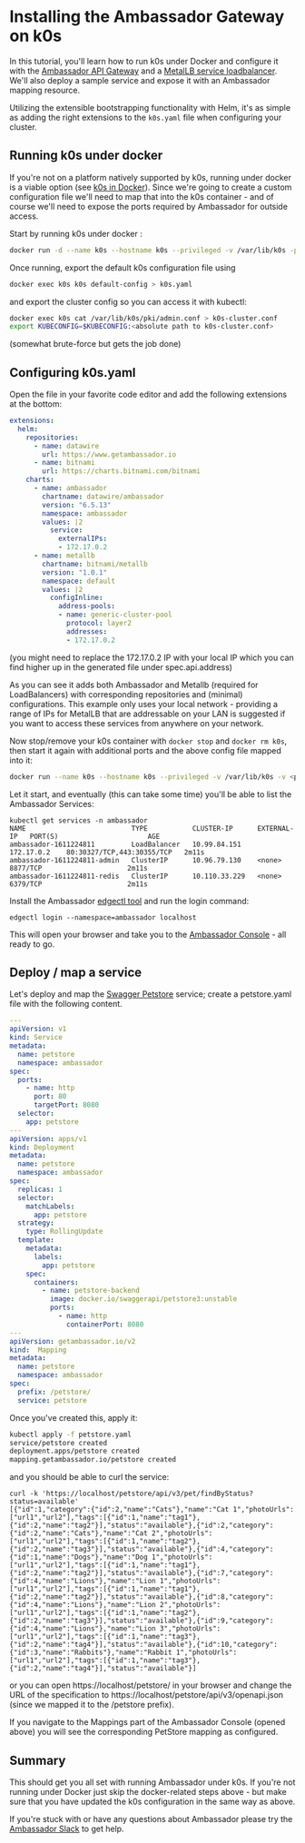 # Installing the Ambassador Gateway on k0s

In this tutorial, you'll learn how to run k0s under Docker and configure it with the
[Ambassador API Gateway](https://www.getambassador.io/products/api-gateway/) and
a [MetalLB service loadbalancer](https://metallb.universe.tf/). We'll also deploy a sample 
service and expose it with an Ambassador mapping resource.

Utilizing the extensible bootstrapping functionality with Helm, 
it's as simple as adding the right extensions to the `k0s.yaml` file 
when configuring your cluster.

## Running k0s under docker

If you're not on a platform natively supported by k0s, running under docker is a viable option 
(see [k0s in Docker](../k0s-in-docker.md)). Since we're going to create a custom configuration file we'll need
to map that into the k0s container - and of course we'll need to expose the ports required by
Ambassador for outside access.

Start by running k0s under docker :

```sh
docker run -d --name k0s --hostname k0s --privileged -v /var/lib/k0s -p 6443:6443 docker.io/k0sproject/k0s:latest
```

Once running, export the default k0s configuration file using

```sh
docker exec k0s k0s default-config > k0s.yaml
```

and export the cluster config so you can access it with kubectl:

```sh
docker exec k0s cat /var/lib/k0s/pki/admin.conf > k0s-cluster.conf
export KUBECONFIG=$KUBECONFIG:<absolute path to k0s-cluster.conf>
```
(somewhat brute-force but gets the job done)

## Configuring k0s.yaml

Open the file in your favorite code editor and add the following extensions at the bottom:

```yaml
extensions:
  helm:
    repositories:
      - name: datawire
        url: https://www.getambassador.io
      - name: bitnami
        url: https://charts.bitnami.com/bitnami
    charts:
      - name: ambassador
        chartname: datawire/ambassador
        version: "6.5.13"
        namespace: ambassador
        values: |2
          service:
            externalIPs:
            - 172.17.0.2
      - name: metallb
        chartname: bitnami/metallb
        version: "1.0.1"
        namespace: default
        values: |2
          configInline:
            address-pools:
            - name: generic-cluster-pool
              protocol: layer2
              addresses:
              - 172.17.0.2
```
(you might need to replace the 172.17.0.2 IP with your local IP which you can find higher up in the generated file
under spec.api.address)

As you can see it adds both Ambassador and Metallb (required for LoadBalancers) with corresponding repositories
and (minimal) configurations. This example only uses your local network - providing a range of IPs for 
MetalLB that are addressable on your LAN is suggested if you want to access these services from anywhere on 
your network.

Now stop/remove your k0s container with `docker stop` and `docker rm k0s`, then start it again with additional ports and the above config file mapped into it:

```sh
docker run --name k0s --hostname k0s --privileged -v /var/lib/k0s -v <path to k0s.yaml file>:/k0s.yaml -p 6443:6443 -p 80:80 -p 443:443 -p 8080:8080 docker.io/k0sproject/k0s:latest
```

Let it start, and eventually (this can take some time) you'll be able to list the Ambassador Services:

```shell
kubectl get services -n ambassador
NAME                          TYPE           CLUSTER-IP      EXTERNAL-IP   PORT(S)                      AGE
ambassador-1611224811         LoadBalancer   10.99.84.151    172.17.0.2    80:30327/TCP,443:30355/TCP   2m11s
ambassador-1611224811-admin   ClusterIP      10.96.79.130    <none>        8877/TCP                     2m11s
ambassador-1611224811-redis   ClusterIP      10.110.33.229   <none>        6379/TCP                     2m11s
```

Install the Ambassador [edgectl tool](https://www.getambassador.io/docs/latest/topics/using/edgectl/edge-control/) 
and run the login command:

```shell
edgectl login --namespace=ambassador localhost
```

This will open your browser and take you to the [Ambassador Console](https://www.getambassador.io/docs/latest/topics/using/edge-policy-console/) - all ready to go.

## Deploy / map a service

Let's deploy and map the [Swagger Petstore](https://petstore.swagger.io/) service; create a petstore.yaml file with
the following content.

```yaml
---
apiVersion: v1
kind: Service
metadata:
  name: petstore
  namespace: ambassador
spec:
  ports:
    - name: http
      port: 80
      targetPort: 8080
  selector:
    app: petstore
---
apiVersion: apps/v1
kind: Deployment
metadata:
  name: petstore
  namespace: ambassador
spec:
  replicas: 1
  selector:
    matchLabels:
      app: petstore
  strategy:
    type: RollingUpdate
  template:
    metadata:
      labels:
        app: petstore
    spec:
      containers:
        - name: petstore-backend
          image: docker.io/swaggerapi/petstore3:unstable
          ports:
            - name: http
              containerPort: 8080
---
apiVersion: getambassador.io/v2
kind:  Mapping
metadata:
  name: petstore
  namespace: ambassador
spec:
  prefix: /petstore/
  service: petstore
```

Once you've created this, apply it:

```sh
kubectl apply -f petstore.yaml
service/petstore created
deployment.apps/petstore created
mapping.getambassador.io/petstore created
```

and you should be able to curl the service:

```shell
curl -k 'https://localhost/petstore/api/v3/pet/findByStatus?status=available'
[{"id":1,"category":{"id":2,"name":"Cats"},"name":"Cat 1","photoUrls":["url1","url2"],"tags":[{"id":1,"name":"tag1"},{"id":2,"name":"tag2"}],"status":"available"},{"id":2,"category":{"id":2,"name":"Cats"},"name":"Cat 2","photoUrls":["url1","url2"],"tags":[{"id":1,"name":"tag2"},{"id":2,"name":"tag3"}],"status":"available"},{"id":4,"category":{"id":1,"name":"Dogs"},"name":"Dog 1","photoUrls":["url1","url2"],"tags":[{"id":1,"name":"tag1"},{"id":2,"name":"tag2"}],"status":"available"},{"id":7,"category":{"id":4,"name":"Lions"},"name":"Lion 1","photoUrls":["url1","url2"],"tags":[{"id":1,"name":"tag1"},{"id":2,"name":"tag2"}],"status":"available"},{"id":8,"category":{"id":4,"name":"Lions"},"name":"Lion 2","photoUrls":["url1","url2"],"tags":[{"id":1,"name":"tag2"},{"id":2,"name":"tag3"}],"status":"available"},{"id":9,"category":{"id":4,"name":"Lions"},"name":"Lion 3","photoUrls":["url1","url2"],"tags":[{"id":1,"name":"tag3"},{"id":2,"name":"tag4"}],"status":"available"},{"id":10,"category":{"id":3,"name":"Rabbits"},"name":"Rabbit 1","photoUrls":["url1","url2"],"tags":[{"id":1,"name":"tag3"},{"id":2,"name":"tag4"}],"status":"available"}]
```

or you can open https://localhost/petstore/ in your browser and change the URL of the specification to
https://localhost/petstore/api/v3/openapi.json (since we mapped it to the /petstore prefix). 

If you navigate to the Mappings part of the Ambassador Console (opened above) you will see the corresponding 
PetStore mapping as configured.

## Summary

This should get you all set with running Ambassador under k0s. If you're not running under Docker just skip the docker-related
steps above - but make sure that you have updated the k0s configuration in the same way as above. 

If you're stuck with or have any questions about Ambassador please try the [Ambassador Slack](http://d6e.co/slack) to get help.